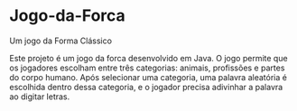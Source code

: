<h1>Jogo-da-Forca</h1>
<p>Um jogo da Forma Clássico<br></p>
<p>Este projeto é um jogo da forca desenvolvido em Java. O jogo permite que os jogadores escolham entre três categorias: animais, profissões e partes do corpo humano. Após selecionar uma categoria, uma palavra aleatória é escolhida dentro dessa categoria, e o jogador precisa adivinhar a palavra ao digitar letras.</p>
